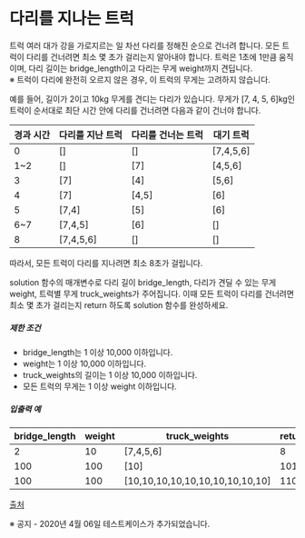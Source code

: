 # 다리를 지나는 트럭

<p>
트럭 여러 대가 강을 가로지르는 일 차선 다리를 정해진 순으로 건너려 합니다. 모든 트럭이 다리를 건너려면 최소 몇 초가 걸리는지 알아내야 합니다. 트럭은 1초에 1만큼 움직이며, 다리 길이는 bridge_length이고 다리는 무게 weight까지 견딥니다.
<br>
※ 트럭이 다리에 완전히 오르지 않은 경우, 이 트럭의 무게는 고려하지 않습니다.
</p>

<p>예를 들어, 길이가 2이고 10kg 무게를 견디는 다리가 있습니다. 무게가 [7, 4, 5, 6]kg인 트럭이 순서대로 최단 시간 안에 다리를 건너려면 다음과 같이 건너야 합니다.</p>
<table>
    <thead>
        <tr>
            <th>경과 시간</th>
            <th>다리를 지난 트럭</th>
            <th>다리를 건너는 트럭</th>
            <th>대기 트럭</th>
        </tr>
    </thead>
    <tbody>
        <tr>
            <td>0</td>
            <td>[]</td>
            <td>[]</td>
            <td>[7,4,5,6]</td>
        </tr>
        <tr>
            <td>1~2</td>
            <td>[]</td>
            <td>[7]</td>
            <td>[4,5,6]</td>
        </tr>
        <tr>
            <td>3</td>
            <td>[7]</td>
            <td>[4]</td>
            <td>[5,6]</td>
        </tr>
        <tr>
            <td>4</td>
            <td>[7]</td>
            <td>[4,5]</td>
            <td>[6]</td>
        </tr>
        <tr>
            <td>5</td>
            <td>[7,4]</td>
            <td>[5]</td>
            <td>[6]</td>
        </tr>
        <tr>
            <td>6~7</td>
            <td>[7,4,5]</td>
            <td>[6]</td>
            <td>[]</td>
        </tr>
        <tr>
            <td>8</td>
            <td>[7,4,5,6]</td>
            <td>[]</td>
            <td>[]</td>
        </tr>
    </tbody>
</table>
<p>따라서, 모든 트럭이 다리를 지나려면 최소 8초가 걸립니다.</p>

<p>solution 함수의 매개변수로 다리 길이 bridge_length, 다리가 견딜 수 있는 무게 weight, 트럭별 무게 truck_weights가 주어집니다. 이때 모든 트럭이 다리를 건너려면 최소 몇 초가 걸리는지 return 하도록 solution 함수를 완성하세요.</p>

<h5>제한 조건</h5>

<ul>
    <li>bridge_length는 1 이상 10,000 이하입니다.</li>
    <li>weight는 1 이상 10,000 이하입니다.</li>
    <li>truck_weights의 길이는 1 이상 10,000 이하입니다.</li>
    <li>모든 트럭의 무게는 1 이상 weight 이하입니다.</li>
</ul>

<h5>입출력 예</h5>
<table>
    <thead>
        <tr>
            <th>bridge_length</th>
            <th>weight</th>
            <th>truck_weights</th>
            <th>return</th>
        </tr>
    </thead>
    <tbody>
        <tr>
            <td>2</td>
            <td>10</td>
            <td>[7,4,5,6]</td>
            <td>8</td>
        </tr>
        <tr>
            <td>100</td>
            <td>100</td>
            <td>[10]</td>
            <td>101</td>
        </tr>
        <tr>
            <td>100</td>
            <td>100</td>
            <td>[10,10,10,10,10,10,10,10,10,10]</td>
            <td>110</td>
        </tr>
    </tbody>
</table>
<p>
    <a href="http://icpckorea.org/2016/ONLINE/problem.pdf" target="_blank" rel="noopener">출처</a>
</p>

<p>※ 공지 - 2020년 4월 06일 테스트케이스가 추가되었습니다.</p>